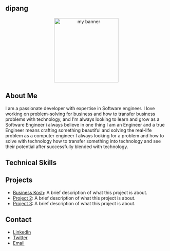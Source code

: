 ## dipang

<p align="center">
  <img src="https://github.com/user-attachments/assets/710783f2-82de-402d-b3fb-06aff8858001.faulty this time" alt="my banner" width="200" height="200">
</p>

## About Me

I am a passionate developer with expertise in Software engineer. I love working on problem-solving for business and how to transfer business problems with technology, and I'm always looking to learn and grow as a Software Engineer i always believe in one thing I am an Engineer and a true Engineer means crafting something beautiful and solving the real-life problem as a computer engineer I always looking for a problem and how to solve with technology how to transfer something into technology and see their potential after successfully blended with technology.

## Technical Skills

## Projects

- [Business Kosh](https://businesskosh.in/): A brief description of what this project is about.
- [Project 2](link-to-project): A brief description of what this project is about.
- [Project 3](link-to-project): A brief description of what this project is about.

## Contact

- [LinkedIn](link-to-your-linkedin)
- [Twitter](link-to-your-twitter)
- [Email](mailto:your-email@example.com)
